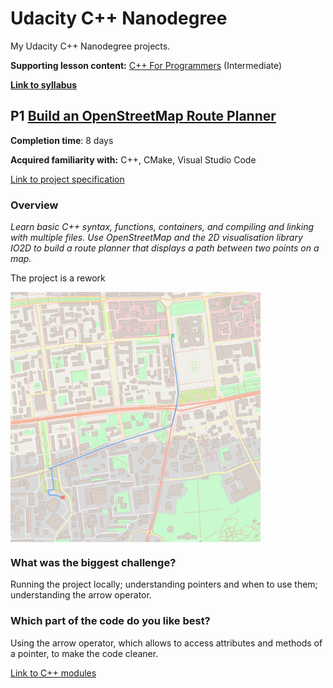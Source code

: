 # Udacity C++ Nanodegree

My Udacity C++ Nanodegree projects.

__Supporting lesson content:__ [C++ For Programmers](https://www.udacity.com/course/c-for-programmers--ud210) (Intermediate)

[__Link to syllabus__](./projects/c++_nanodegree_syllabus.pdf)

## P1 [Build an OpenStreetMap Route Planner](./projects/p1/cppnd-p1-build-an-open-street-map-route-planner.md)

__Completion time__: 8 days

__Acquired familiarity with:__ C++, CMake, Visual Studio Code

[Link to project specification]()

### Overview
_Learn basic C++ syntax, functions, containers, and compiling and linking with multiple files. Use OpenStreetMap and the 2D visualisation library IO2D to build a route planner that displays a path between two points on a map._

The project is a rework

  <td align="center"><img align="center" src="./projects/p1/img/route.png" height=400 width=400/></td>

### What was the biggest challenge?
Running the project locally; understanding pointers and when to use them; understanding the arrow operator.

### Which part of the code do you like best?
Using the arrow operator, which allows to access attributes and methods of a pointer, to make the code cleaner.

[Link to C++ modules](./projects/p1/src)
